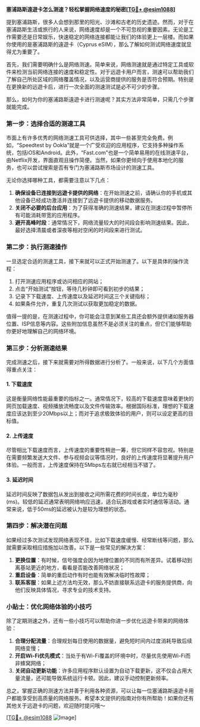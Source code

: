 **塞浦路斯遠遊卡怎么测速？轻松掌握网络速度的秘密[[TG💪+ @esim1088](https://t.me/s/esim1088)]**

提到塞浦路斯，很多人会想到那里的阳光、沙滩和古老的历史遗迹。然而，对于在塞浦路斯生活或旅行的人来说，网络速度却是一个不可忽视的重要因素。无论是工作需要还是日常娱乐，快速稳定的网络连接都能让我们的体验更上一层楼。而如果你使用的是塞浦路斯的遠遊卡（Cyprus eSIM），那么了解如何测试网络速度就显得尤为重要了。

首先，我们需要明确什么是网络测速。简单来说，网络测速就是通过特定工具或软件来检测当前网络连接的速度和稳定性。对于远遊卡用户而言，测速可以帮助我们了解自己所处区域的网络覆盖情况，以及运营商提供的服务是否符合预期。特别是在更换新的远遊卡后，进行一次全面的测速测试是必不可少的步骤。

那么，如何为你的塞浦路斯遠遊卡进行测速呢？其实方法非常简单，只需几个步骤就能完成。

### 第一步：选择合适的测速工具

市面上有许多优秀的网络测速工具可供选择，其中一些甚至完全免费。例如，“Speedtest by Ookla”就是一个广受欢迎的应用程序，它支持多种操作系统，包括iOS和Android。此外，“Fast.com”也是一个简单易用的在线测速平台，由Netflix开发，界面直观且操作简便。当然，如果你更倾向于使用本地化的服务，也可以尝试搜索是否有专门为塞浦路斯市场设计的测速工具。

无论你选择哪种工具，都需要注意以下几点：

1. **确保设备已连接到远遊卡提供的网络**：在开始测速之前，请确认你的手机或其他设备已经成功激活并连接到了远遊卡提供的移动数据服务。
2. **关闭不必要的后台应用**：为了获得准确的测速结果，建议在测速过程中暂停所有可能消耗带宽的应用程序。
3. **避开高峰时段**：通常情况下，网络流量较大的时间段会影响测速结果。因此，最好选择清晨或者深夜等相对空闲的时间段来进行测试。

### 第二步：执行测速操作

一旦选定合适的测速工具，接下来就可以正式开始测速了。以下是具体的操作流程：

1. 打开测速应用程序或访问相应的网站；
2. 点击“开始测试”按钮，等待几秒钟即可看到初步的结果；
3. 记录下下载速度、上传速度以及延迟时间这三个关键指标；
4. 如果条件允许，重复几次测试以获取更加稳定的数据。

值得一提的是，在测速过程中，你可能会注意到某些工具还会额外提供诸如服务器位置、ISP信息等内容。这些附加信息虽然不是必须关注的重点，但它们能够帮助你更好地理解自己的网络环境。

### 第三步：分析测速结果

完成测速之后，接下来就需要对所得数据进行分析了。一般来说，以下几个方面值得重点关注：

#### 1. 下载速度
这是衡量网络性能最重要的指标之一。通常情况下，较高的下载速度意味着更快的网页加载速度、视频播放流畅度以及文件传输效率。根据国际标准，理想的下载速度应该达到至少20Mbps以上；而对于追求极致体验的用户，则可以设定更高的目标值。

#### 2. 上传速度
尽管相比下载速度而言，上传速度的重要性稍逊一筹，但它同样不容忽视。特别是在需要频繁发送大文件、参与视频会议等情况时，良好的上传速度将显著提升用户体验。一般而言，上传速度保持在5Mbps左右就已经相当不错了。

#### 3. 延迟时间
延迟时间反映了数据包从发出到接收之间所需花费的时间长度，单位为毫秒(ms)。较低的延迟通常表明网络响应迅速，适合玩游戏或者实时通信等活动。通常来说，低于50ms的延迟被认为是较为理想的状态。

### 第四步：解决潜在问题

如果经过多次测试发现网络表现不佳，比如下载速度缓慢、经常断线等问题，那么就需要采取相应措施加以改善。以下是一些常见的解决方案：

1. **更换位置**：有时候，信号强度会因为地理位置的不同而有所差异。试着移动到离基站更近的地方，看看是否能改善网络状况；
2. **重启设备**：简单的重启动作有时也能有效解决临时性故障；
3. **联系客服**：如果上述方法均无效，那么不妨直接联系远遊卡的服务提供商，向他们反映具体情况，寻求专业的技术支持。

### 小贴士：优化网络体验的小技巧

除了定期测速之外，还有一些小技巧可以帮助你进一步优化远遊卡带来的网络体验：

1. **合理分配流量**：合理规划每日使用的数据量，避免短时间内过度消耗导致后续网络变慢；
2. **开启Wi-Fi优先模式**：当处于有Wi-Fi覆盖的环境中时，尽量优先使用Wi-Fi而非蜂窝网络；
3. **关闭自动更新功能**：许多应用程序默认设置为自动下载更新，这不仅会占用大量流量，还可能导致系统运行卡顿。因此，建议手动控制更新频率。

总之，掌握正确的测速方法并善于利用各种资源，可以让每一位塞浦路斯遠遊卡用户都能享受到高质量的网络服务。希望本文提供的指南对你有所帮助！如果你还有其他关于远遊卡的问题，欢迎随时提问哦～

[[TG💪+ @esim1088](https://t.me/s/esim1088) ![Image](https://i.postimg.cc/4NQfJmqS/Snipaste-2025-05-13-00-14-12.png)]